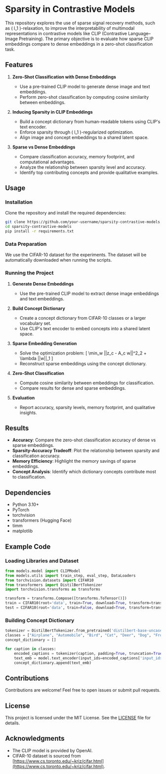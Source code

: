 # Sparsity in Contrastive Models

This repository explores the use of sparse signal recovery methods, such as \( l_1 \)-relaxation, to improve the interpretability of multimodal representations in contrastive models like CLIP (Contrastive Language–Image Pretraining). The primary objective is to evaluate how sparse CLIP embeddings compare to dense embeddings in a zero-shot classification task.

## Features

1. **Zero-Shot Classification with Dense Embeddings**
   - Use a pre-trained CLIP model to generate dense image and text embeddings.
   - Perform zero-shot classification by computing cosine similarity between embeddings.

2. **Inducing Sparsity in CLIP Embeddings**
   - Build a concept dictionary from human-readable tokens using CLIP's text encoder.
   - Enforce sparsity through \( l_1 \)-regularized optimization.
   - Align image and concept embeddings to a shared latent space.

3. **Sparse vs Dense Embeddings**
   - Compare classification accuracy, memory footprint, and computational advantages.
   - Analyze the relationship between sparsity level and accuracy.
   - Identify top contributing concepts and provide qualitative examples.

## Usage

### Installation
Clone the repository and install the required dependencies:
```bash
git clone https://github.com/your-username/sparsity-contrastive-models.git
cd sparsity-contrastive-models
pip install -r requirements.txt
```

### Data Preparation
We use the CIFAR-10 dataset for the experiments. The dataset will be automatically downloaded when running the scripts.

### Running the Project
1. **Generate Dense Embeddings**
   - Use the pre-trained CLIP model to extract dense image embeddings and text embeddings.

2. **Build Concept Dictionary**
   - Create a concept dictionary from CIFAR-10 classes or a larger vocabulary set.
   - Use CLIP's text encoder to embed concepts into a shared latent space.

3. **Sparse Embedding Generation**
   - Solve the optimization problem:
     \[
     \min_w ||z_c - A_c w||^2_2 + \lambda ||w||_1
     \]
   - Reconstruct sparse embeddings using the concept dictionary.

4. **Zero-Shot Classification**
   - Compute cosine similarity between embeddings for classification.
   - Compare results for dense and sparse embeddings.

5. **Evaluation**
   - Report accuracy, sparsity levels, memory footprint, and qualitative insights.

## Results
- **Accuracy**: Compare the zero-shot classification accuracy of dense vs sparse embeddings.
- **Sparsity-Accuracy Tradeoff**: Plot the relationship between sparsity and classification accuracy.
- **Memory Efficiency**: Highlight the memory savings of sparse embeddings.
- **Concept Analysis**: Identify which dictionary concepts contribute most to classification.

## Dependencies
- Python 3.10+
- PyTorch
- torchvision
- transformers (Hugging Face)
- timm
- matplotlib

## Example Code

### Loading Libraries and Dataset
```python
from models.model import CLIPModel
from models.utils import train_step, eval_step, DataLoaders
from torchvision.datasets import CIFAR10
from transformers import DistilBertTokenizer
import torchvision.transforms as transforms

transform = transforms.Compose([transforms.ToTensor()])
train = CIFAR10(root='data', train=True, download=True, transform=transform)
test = CIFAR10(root='data', train=False, download=True, transform=transform)
```

### Building Concept Dictionary
```python
tokenizer = DistilBertTokenizer.from_pretrained('distilbert-base-uncased')
classes = ["Airplane", "Automobile", "Bird", "Cat", "Deer", "Dog", "Frog", "Horse", "Ship", "Truck"]
concept_dictionary = []

for caption in classes:
    encoded_captions = tokenizer(caption, padding=True, truncation=True, return_tensors='pt')
    text_emb = model.text_encoder(input_ids=encoded_captions['input_ids'], attention_mask=encoded_captions['attention_mask'])
    concept_dictionary.append(text_emb)
```

## Contributions
Contributions are welcome! Feel free to open issues or submit pull requests.

## License
This project is licensed under the MIT License. See the [LICENSE](LICENSE) file for details.

## Acknowledgments
- The CLIP model is provided by OpenAI.
- CIFAR-10 dataset is sourced from [https://www.cs.toronto.edu/~kriz/cifar.html](https://www.cs.toronto.edu/~kriz/cifar.html).
```

